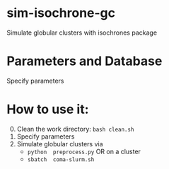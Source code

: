 # sim-isochrone-gc
Simulate globular clusters with isochrones package


# Parameters and Database
Specify parameters


# How to use it:
0. Clean the work directory: `bash clean.sh`
1. Specify parameters
2. Simulate globular clusters via
    - `python  preprocess.py`
    OR on a cluster
    - `sbatch  coma-slurm.sh`

